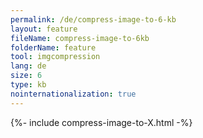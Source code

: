```yaml
---
permalink: /de/compress-image-to-6-kb
layout: feature
fileName: compress-image-to-6kb
folderName: feature
tool: imgcompression
lang: de
size: 6
type: kb
nointernationalization: true
---
```

{%- include compress-image-to-X.html -%}
      